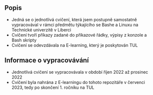 ## Popis

- Jedná se o jednotlivá cvičení, která jsem postupně samostatně vypracovával v rámci předmětu týkajícího se Bashe a Linuxu na Technické univerzitě v Liberci
- Cvičení tvoří příkazy zadané do příkazové řádky, výpisy z konzole a Bash skripty
- Cvičení se odevzdávala na E-learning, který je poskytován TUL

## Informace o vypracovávání

- Jednotlivá cvičení se vypracovávala v období říjen 2022 až prosinec 2022
- Cvičení byla nahrána z E-learningu do tohoto repozitáře v červenci 2023, tedy po skončení 1. ročníku na TUL
